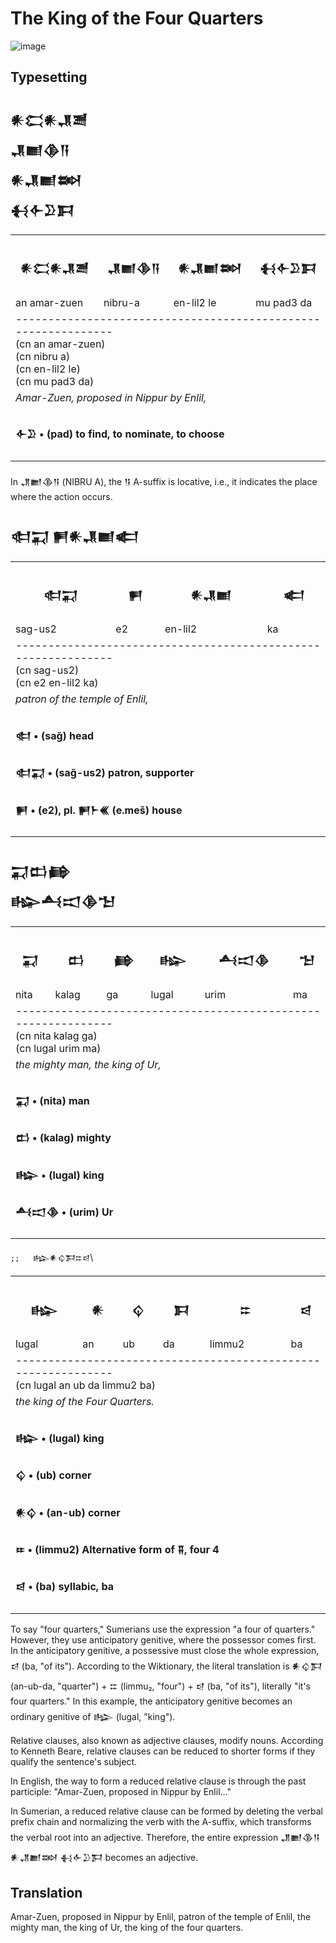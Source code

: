 # The King of the Four Quarters

![image](https://github.com/user-attachments/assets/a6eb386d-9e96-49b6-97bd-2734f1d05b31)

## Typesetting

<h2>𒀭𒀫𒀭𒂗𒍪</br>𒂗𒆤𒆠𒀀</br>𒀭𒂗𒆤𒇷</br>𒈬𒅆𒊒𒁕</h2>
<table>
  <tr>
    <th><h3>𒀭𒀫𒀭𒂗𒍪</h3></th>
    <th><h3>𒂗𒆤𒆠𒀀</h3></th>
    <th><h3>𒀭𒂗𒆤𒇷</h3></th>
    <th><h3>𒈬𒅆𒊒𒁕</h3></th>
  </tr>
  <tr>
    <td>an amar-zuen</td>
    <td>nibru-a</td>
    <td>en-lil2 le</td>
    <td>mu pad3 da</td>
  </tr>
  <tr>
    <td colspan="4">
      --------------------------------------------------------------</br>
      (cn an amar-zuen) </br>         
      (cn nibru a) </br>
      (cn en-lil2 le) </br>
      (cn mu pad3 da) 
    </td>
  </tr>
  <tr>
    <td colspan="4">
      <i>Amar-Zuen, proposed in Nippur by Enlil,</i>
    </td>
  </tr>
  <tr>
    <td colspan="4">
      <h4>𒅆𒊒 • (pad) to find, to nominate, to choose</h4>
    </td>
  </tr>
</table>

In  𒂗𒆤𒆠𒀀 (NIBRU A), the 𒀀 A-suffix is locative, i.e.,
it indicates the place where the action occurs.


<h2>𒊕𒍑 𒂍𒀭𒂗𒆤𒅗</h2>
<table>
  <tr>
    <th><h3>𒊕𒍑</h3></th>
    <th><h3>𒂍</h3></th>
    <th><h3>𒀭𒂗𒆤</h3></th>
    <th><h3>𒅗</h3></th>
  </tr>
  <tr>
    <td>sag-us2</td>
    <td>e2</td>
    <td>en-lil2</td>
    <td>ka</td>
  </tr>
  <tr>
    <td colspan="4">
      --------------------------------------------------------------</br>
     (cn sag-us2) </br> 
     (cn e2 en-lil2 ka)          
    </td>
  </tr>
  <tr>
    <td colspan="4">
      <i>patron of the temple of Enlil,</i>
    </td>
  </tr>
  <tr>
    <td colspan="4">
      <h4>𒊕 • (sag̃) head</h4>
      <h4>𒊕𒍑 • (sag̃-us2) patron, supporter</h4>
      <h4>𒂍 • (e2), pl. 𒂍𒈨𒌍 (e.meš) house</h4>
    </td>
  </tr>
</table>
       




<h2>𒍑𒆗𒂵</br>𒈗𒋀𒀊𒆠𒈠</h2>
<table>
  <tr>
    <th><h3>𒍑</h3></th>
    <th><h3>𒆗</h3></th>
    <th><h3>𒂵</h3></th>
    <th><h3>𒈗</h3></th>
    <th><h3>𒋀𒀊𒆠</h3></th>
    <th><h3>𒈠</h3></th>
  </tr>
  <tr>
    <td>nita</td>
    <td>kalag</td>
    <td>ga</td>
    <td>lugal</td>
    <td>urim</td>
    <td>ma</td>
  </tr>
  <tr>
    <td colspan="6">
      --------------------------------------------------------------</br>
     (cn nita kalag ga) </br>
     (cn lugal urim ma)         
    </td>
  </tr>
  <tr>
    <td colspan="6">
      <i>the mighty man, the king of Ur,</i>
    </td>
  </tr>
  <tr>
    <td colspan="6">
      <h4>𒍑 • (nita) man</h4>
      <h4>𒆗 • (kalag) mighty</h4>
      <h4>𒈗 • (lugal) king</h4>
      <h4>𒋀𒀊𒆠 • (urim) Ur</h4>
    </td>
  </tr>
</table>
      


```;;   𒈗𒀭𒌒𒁕𒇹𒁀```\

<table>
  <tr>
    <th><h3>𒈗</h3></th>
    <th><h3>𒀭</h3></th>
    <th><h3>𒌒</h3></th>
    <th><h3>𒁕</h3></th>
    <th><h3>𒇹</h3></th>
    <th><h3>𒁀</h3></th>
  </tr>
  <tr>
    <td>lugal</td>
    <td>an</td>
    <td>ub</td>
    <td>da</td>
    <td>limmu2</td>
    <td>ba</td>
  </tr>
  <tr>
    <td colspan="6">
      --------------------------------------------------------------</br>
     (cn lugal an ub da limmu2 ba)         
    </td>
  </tr>
  <tr>
    <td colspan="6">
      <i>the king of the Four Quarters.</i>
    </td>
  </tr>
  <tr>
    <td colspan="6">
      <h4>𒈗 • (lugal) king</h4>
      <h4>𒌒 • (ub) corner</h4>
      <h4>𒀭𒌒 • (an-ub) corner</h4>
      <h4>𒐂 • (limmu2) Alternative form of 𒐉, four 4</h4>
      <h4>𒁀 • (ba) syllabic, ba </h4>
    </td>
  </tr>
</table>
      

To say "four quarters," Sumerians use the expression "a four of quarters."
However, they use anticipatory genitive, where the possessor comes first.
In the anticipatory genitive, a possessive must close the whole expression, 𒁀 (ba, "of its").
According to the Wiktionary, the literal translation is 𒀭𒌒𒁕 (an-ub-da, "quarter") +‎ 𒇹 (limmu₂, "four") +‎ 𒁀 (ba, "of its"),
literally "it's four quarters." In this example, the anticipatory genitive becomes an ordinary genitive of 𒈗 (lugal, "king").

Relative clauses, also known as adjective clauses, modify nouns.
According to Kenneth Beare, relative clauses can be reduced
to shorter forms if they qualify the sentence's subject.

In English, the way to form a reduced relative clause is through the past participle:
"Amar-Zuen, proposed in Nippur by Enlil..."

In Sumerian, a reduced relative clause can be formed by deleting the verbal
prefix chain and normalizing the verb with the A-suffix, which transforms the verbal
root into an adjective. Therefore, the entire expression 𒂗𒆤𒆠𒀀 𒀭𒂗𒆤𒇷 𒈬𒅆𒊒𒁕 becomes an adjective.

## Translation
Amar-Zuen, proposed in Nippur by Enlil, patron of the temple of Enlil,
the mighty man, the king of Ur, the king of the four quarters.

